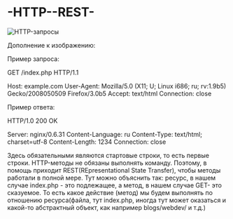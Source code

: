 # -HTTP--REST-

![HTTP-запросы](https://user-images.githubusercontent.com/97500383/155092961-720f3ec8-b62d-4e31-9e7a-819cf0c7b58a.png)

Дополнение к изображению:

Пример запроса: 

GET /index.php HTTP/1.1

Host: example.com
User-Agent: Mozilla/5.0 (X11; U; Linux i686; ru; rv:1.9b5) Gecko/2008050509 Firefox/3.0b5
Accept: text/html
Connection: close

Пример ответа: 

HTTP/1.0 200 OK

Server: nginx/0.6.31
Content-Language: ru
Content-Type: text/html; charset=utf-8
Content-Length: 1234
Connection: close

Здесь обязательными являются стартовые строки, то есть первые строки.
HTTP-методы не обязаны выполнять команду. Поэтому, в помощь приходит REST(REpresentational State Transfer), чтобы методы работали в полной мере. Тут можно объяснить так: ресурс, в нашем случае index.php - это подлежащее, а метод, в нашем случае GET- это сказуемое. То есть какое действие (метод) мы будем выполнять по отношению ресурса(файла, тут index.php, иногда тут может оказаться и какой-то абстрактный объект, как например blogs/webdev/ и т.д.)
